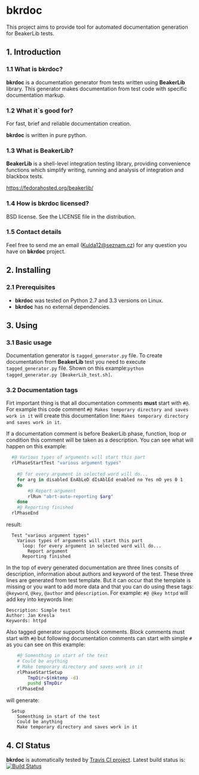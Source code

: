 bkrdoc
======

This project aims to provide tool for automated documentation generation for BeakerLib tests.

## 1. Introduction
### 1.1 What is bkrdoc?
**bkrdoc** is a documentation generator from tests written using **BeakerLib** library. This generator makes documentation from test code with specific documentation markup.

### 1.2 What it`s good for?
For fast, brief and reliable documentation creation.  

**bkrdoc** is written in pure python.

### 1.3 What is BeakerLib?
**BeakerLib** is a shell-level integration testing library, providing convenience functions which simplify writing, running and analysis of integration and blackbox tests.

https://fedorahosted.org/beakerlib/

### 1.4 How is bkrdoc licensed?
BSD license. See the LICENSE file in the distribution.

### 1.5 Contact details
Feel free to send me an email (Kulda12@seznam.cz) for any question you have on **bkrdoc** project.   

## 2. Installing

### 2.1 Prerequisites
- **bkrdoc** was tested on Python 2.7 and 3.3 versions on Linux. 
- **bkrdoc** has no external dependencies.

## 3. Using
### 3.1 Basic usage
Documentation generator is `tagged_generator.py` file. To create documentation from **BeakerLib** test you need to execute `tagged_generator.py` file. Shown on this example:`python tagged_generator.py [BeakerLib_test.sh]`.

### 3.2 Documentation tags
Firt important thing is that all documentation comments **must** start with `#@`. For example this code comment `#@ Makes temporary directory and saves work in it` will create this documentation line: `Makes temporary directory and saves work in it`.

If a documentation comment is before BeakerLib phase, function, loop or condition this comment will be taken as a description. You can see what will happen on this example:
```bash
  #@ Various types of arguments will start this part
  rlPhaseStartTest "various argument types"
  
    #@ for every argument in selected word will do...
    for arg in disabled EnAbLeD dIsAblEd enabled no Yes nO yes 0 1
    do
        #@ Report argument
        rlRun "abrt-auto-reporting $arg"
    done
    #@ Reporting finished
  rlPhaseEnd
```
result:

```
  Test "various argument types"
    Various types of arguments will start this part
      loop: for every argument in selected word will do...
        Report argument
      Reporting finished
```

In the top of every generated documentation are three lines consits of description, information about authors and keyword of the test. These three lines are generated from test template. But it can occur that the template is missing or you want to add more data and that you can do using these tags: `@keyword`, `@key`, `@author` and `@description`. For example: `#@ @key httpd` will add key into keywords line:
```
Description: Simple test
Author: Jan Kresla
Keywords: httpd
```

Also tagged generator supports block comments. Block comments must start with `#@` but following documentation comments can start with simple `#` as you can see on this example:

```bash
    #@ Somenthing in start of the test
    # Could be anything
    # Make temporary directory and saves work in it
    rlPhaseStartSetup
        TmpDir=$(mktemp -d)
        pushd $TmpDir
    rlPhaseEnd
```
will generate:

```
  Setup
    Somenthing in start of the test
    Could be anything
    Make temporary directory and saves work in it
```


## 4. CI Status
**bkrdoc** is automatically tested by [Travis CI project](https://travis-ci.org). Latest build status is: 
[![Build Status](https://travis-ci.org/rh-lab-q/bkrdoc.svg?branch=master)](https://travis-ci.org/rh-lab-q/bkrdoc)

